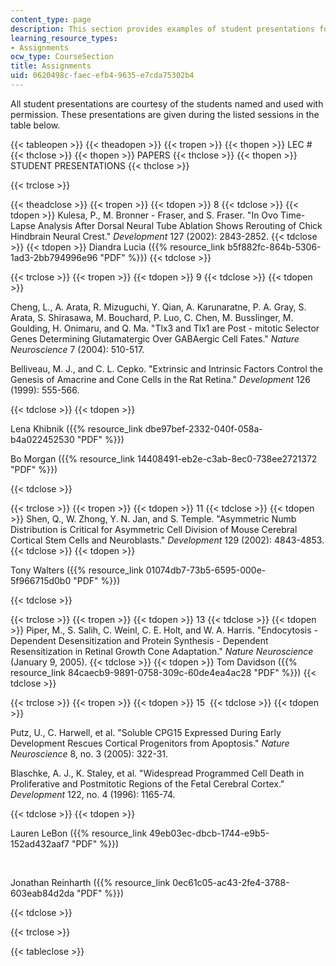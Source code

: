 ```yaml
---
content_type: page
description: This section provides examples of student presentations for the course.
learning_resource_types:
- Assignments
ocw_type: CourseSection
title: Assignments
uid: 0620498c-faec-efb4-9635-e7cda75302b4
---
```


All student presentations are courtesy of the students named and used with permission. These presentations are given during the listed sessions in the table below.

{{< tableopen >}}
{{< theadopen >}}
{{< tropen >}}
{{< thopen >}}
LEC #
{{< thclose >}}
{{< thopen >}}
PAPERS
{{< thclose >}}
{{< thopen >}}
STUDENT PRESENTATIONS
{{< thclose >}}

{{< trclose >}}

{{< theadclose >}}
{{< tropen >}}
{{< tdopen >}}
8
{{< tdclose >}}
{{< tdopen >}}
Kulesa, P., M. Bronner - Fraser, and S. Fraser. "In Ovo Time- Lapse Analysis After Dorsal Neural Tube Ablation Shows Rerouting of Chick Hindbrain Neural Crest." _Development_ 127 (2002): 2843-2852.
{{< tdclose >}}
{{< tdopen >}}
Diandra Lucia ({{% resource_link b5f882fc-864b-5306-1ad3-2bb794996e96 "PDF" %}})
{{< tdclose >}}

{{< trclose >}}
{{< tropen >}}
{{< tdopen >}}
9
{{< tdclose >}}
{{< tdopen >}}


Cheng, L., A. Arata, R. Mizuguchi, Y. Qian, A. Karunaratne, P. A. Gray, S. Arata, S. Shirasawa, M. Bouchard, P. Luo, C. Chen, M. Busslinger, M. Goulding, H. Onimaru, and Q. Ma. "Tlx3 and Tlx1 are Post - mitotic Selector Genes Determining Glutamatergic Over GABAergic Cell Fates." _Nature Neuroscience_ 7 (2004): 510-517.

Belliveau, M. J., and C. L. Cepko. "Extrinsic and Intrinsic Factors Control the Genesis of Amacrine and Cone Cells in the Rat Retina." _Development_ 126 (1999): 555-566.


{{< tdclose >}}
{{< tdopen >}}


Lena Khibnik ({{% resource_link dbe97bef-2332-040f-058a-b4a022452530 "PDF" %}})  
  
Bo Morgan ({{% resource_link 14408491-eb2e-c3ab-8ec0-738ee2721372 "PDF" %}})


{{< tdclose >}}

{{< trclose >}}
{{< tropen >}}
{{< tdopen >}}
11
{{< tdclose >}}
{{< tdopen >}}
Shen, Q., W. Zhong, Y. N. Jan, and S. Temple. "Asymmetric Numb Distribution is Critical for Asymmetric Cell Division of Mouse Cerebral Cortical Stem Cells and Neuroblasts." _Development_ 129 (2002): 4843-4853.
{{< tdclose >}}
{{< tdopen >}}


Tony Walters ({{% resource_link 01074db7-73b5-6595-000e-5f966715d0b0 "PDF" %}})


{{< tdclose >}}

{{< trclose >}}
{{< tropen >}}
{{< tdopen >}}
13
{{< tdclose >}}
{{< tdopen >}}
Piper, M., S. Salih, C. Weinl, C. E. Holt, and W. A. Harris. "Endocytosis -Dependent Desensitization and Protein Synthesis - Dependent Resensitization in Retinal Growth Cone Adaptation." _Nature_ _Neuroscience_ (January 9, 2005).
{{< tdclose >}}
{{< tdopen >}}
Tom Davidson ({{% resource_link 84caecb9-9891-0758-309c-60de4ea4ac28 "PDF" %}})
{{< tdclose >}}

{{< trclose >}}
{{< tropen >}}
{{< tdopen >}}
15 
{{< tdclose >}}
{{< tdopen >}}


Putz, U., C. Harwell, et al. "Soluble CPG15 Expressed During Early Development Rescues Cortical Progenitors from Apoptosis." _Nature Neuroscience_ 8, no. 3 (2005): 322-31.

Blaschke, A. J., K. Staley, et al. "Widespread Programmed Cell Death in Proliferative and Postmitotic Regions of the Fetal Cerebral Cortex." _Development_ 122, no. 4 (1996): 1165-74.


{{< tdclose >}}
{{< tdopen >}}


Lauren LeBon ({{% resource_link 49eb03ec-dbcb-1744-e9b5-152ad432aaf7 "PDF" %}})  
  
 

Jonathan Reinharth ({{% resource_link 0ec61c05-ac43-2fe4-3788-603eab84d2da "PDF" %}})


{{< tdclose >}}

{{< trclose >}}

{{< tableclose >}}